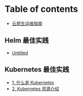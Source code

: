 # Table of contents

* [云原生运维指南](README.md)

## Helm 最佳实践

* [Untitled](helm-zui-jia-shi-jian/untitled.md)

## Kubernetes 最佳实践

* [1. 什么是 Kubernetes](kubernetes-zui-jia-shi-jian/untitled.md)
* [2. Kubernetes 资源介绍](kubernetes-zui-jia-shi-jian/2.-kubernetes-zi-yuan-jie-shao.md)

